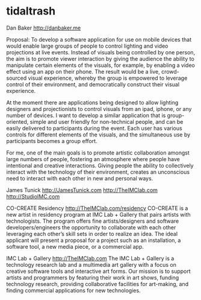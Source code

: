 tidaltrash
==========

Dan Baker
http://danbaker.me

Proposal: To develop a software application for use on mobile devices that would enable large groups of people to control lighting and video projections at live events.  Instead of visuals being controlled by one person, the aim is to promote viewer interaction by giving the audience the ability to manipulate certain elements of the visuals, for example, by enabling a video effect using an app on their phone. The result would be a live, crowd-sourced visual experience, whereby the group is empowered to leverage control of their environment, and democratically construct their visual experience.

At the moment there are applications being designed to allow lighting designers and projectionists to control visuals from an ipad, iphone, or any number of devices.  I want to develop a similar application that is group-oriented, simple and user friendly for non-technical people, and can be easily delivered to participants during the event.  Each user has various controls for different elements of the visuals, and the simultaneous use by participants becomes a group effort.

For me, one of the main goals is to promote artistic collaboration amongst large numbers of people, fostering an atmosphere where people have intentional and creative interactions.  Giving people the ability to collectively interact with the technology of their environment, creates an unconscious need to interact with each other in new and personal ways.


James Tunick 
http://JamesTunick.com
http://TheIMClab.com
http://StudioIMC.com






CO-CREATE Residency
http://TheIMClab.com/residency
CO-CREATE is a new artist in residency program at IMC Lab + Gallery  that pairs artists with technologists. The program offers fine artists/designers and software developers/engineers the opportunity to collaborate with each other leveraging each other’s skill sets in order to realize an idea. The ideal applicant will present a proposal for a project such as an installation, a software tool, a new media piece, or a commercial app.

IMC Lab + Gallery
http://TheIMClab.com
The IMC Lab + Gallery is a technology research lab and a multimedia art gallery with a focus on creative software tools and interactive art forms.  Our mission is to support artists and programmers by featuring their work in art shows, funding technology research, providing collaborative facilities for art-making, and finding commercial applications for new technologies.
